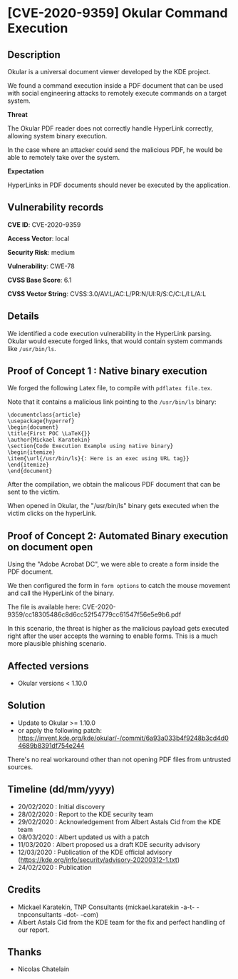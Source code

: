 # [CVE-2020-9359] Okular Command Execution

## Description

Okular is a universal document viewer developed by the KDE project.

We found a command execution inside a PDF document that can be used with social engineering attacks to remotely execute commands on a target system.

**Threat**

The Okular PDF reader does not correctly handle HyperLink correctly, allowing system binary execution.

In the case where an attacker could send the malicious PDF, he would be able to remotely take over the system.

**Expectation**

HyperLinks in PDF documents should never be executed by the application.

## Vulnerability records

**CVE ID**: CVE-2020-9359

**Access Vector**: local

**Security Risk**: medium

**Vulnerability**: CWE-78

**CVSS Base Score**: 6.1

**CVSS Vector String**: CVSS:3.0/AV:L/AC:L/PR:N/UI:R/S:C/C:L/I:L/A:L

## Details

We identified a code execution vulnerability in the HyperLink parsing. Okular would execute forged links, that would contain system commands like `/usr/bin/ls`.


## Proof of Concept 1 : Native binary execution

We forged the following Latex file, to compile with `pdflatex file.tex`.

Note that it contains a malicious link pointing to the `/usr/bin/ls` binary:

```
\documentclass{article}
\usepackage{hyperref}
\begin{document}
\title{First POC \LaTeX{}}
\author{Mickael Karatekin}
\section{Code Execution Example using native binary}
\begin{itemize}
\item{\url{/usr/bin/ls}{: Here is an exec using URL tag}}
\end{itemize}
\end{document}
```
After the compilation, we obtain the malicous PDF document that can be sent to the victim.

When opened in Okular, the "/usr/bin/ls" binary gets executed when the victim clicks on the hyperLink.

## Proof of Concept 2: Automated Binary execution on document open

Using the "Adobe Acrobat DC", we were able to create a form inside the PDF document.

We then configured the form in `form options` to catch the mouse movement and call the HyperLink of the binary.

The file is available here: CVE-2020-9359/cc18305486c8d6cc52f54779cc61547f56e5e9b6.pdf

In this scenario, the threat is higher as the malicious payload gets executed right after the user accepts the warning to enable forms. This is a much more plausible phishing scenario.
	

## Affected versions

- Okular versions < 1.10.0

## Solution

- Update to Okular >= 1.10.0
- or apply the following patch:
https://invent.kde.org/kde/okular/-/commit/6a93a033b4f9248b3cd4d04689b8391df754e244

There's no real workaround other than not opening PDF files from untrusted sources.

## Timeline (dd/mm/yyyy)

* 20/02/2020 : Initial discovery
* 28/02/2020 : Report to the KDE security team
* 29/02/2020 : Acknowledgement from Albert Astals Cid from the KDE team
* 08/03/2020 : Albert updated us with a patch
* 11/03/2020 : Albert proposed us a draft KDE security advisory
* 12/03/2020 : Publication of the KDE official advisory (https://kde.org/info/security/advisory-20200312-1.txt)
* 24/02/2020 : Publication

## Credits

* Mickael Karatekin, TNP Consultants (mickael.karatekin -a-t- -tnpconsultants -dot- -com)
* Albert Astals Cid from the KDE team for the fix and perfect handling of our report.

## Thanks

* Nicolas Chatelain
